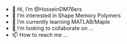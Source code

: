 - 👋 Hi, I’m @HosseinDM76ers
- 👀 I’m interested in Shape Memory Polymers
- 🌱 I’m currently learning MATLAB/Maple
- 💞️ I’m looking to collaborate on ...
- 📫 How to reach me ...

<!---
HosseinDM76ers/HosseinDM76ers is a ✨ special ✨ repository because its `README.md` (this file) appears on your GitHub profile.
You can click the Preview link to take a look at your changes.
--->
